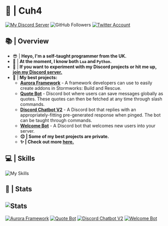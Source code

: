 # 👋 | Cuh4

[![My Discord Server](https://img.shields.io/discord/1167317932095848548?style=for-the-badge&logo=discord)](https://discord.gg/CymKaDE2pj)
![GitHub Followers](https://img.shields.io/github/followers/Cuh4?style=for-the-badge&logo=github)
[![Twitter Account](https://img.shields.io/twitter/follow/cuh4444?style=for-the-badge&logo=twitter&color=1f1e1e)](https://twitter.com/cuh4444)


## 📚 | Overview
- 😎 | **Heyo, I'm a self-taught programmer from the UK.**
- 🎫 | **At the moment, I know both `Lua` and `Python`.**
- 🎇 | **If you want to experiment with my Discord projects or hit me up, [join my Discord server.](https://discord.gg/CymKaDE2pj)**
- 🎨 | **My best projects:**
    - **[Aurora Framework](https://github.com/Cuh4/AuroraFramework)** - A framework developers can use to easily create addons in Stormworks: Build and Rescue.
    - **[Quote Bot](https://github.com/Cuh4/QuoteBot)** - Discord bot where users can save messages globally as quotes. These quotes can then be fetched at any time through slash commands.
    - **[Discord Chatbot V2](https://github.com/Cuh4/DiscordChatbotV2)** - A Discord bot that replies with an appropriately-fitting pre-generated response when pinged. The bot can be taught through commands.
    - **[Welcome Bot](https://github.com/Cuh4/WelcomeBot)** - A Discord bot that welcomes new users into your server.
    - **😔 | Some of my best projects are private.**
    - **✨ | Check out more [here.](https://github.com/Cuh4?tab=repositories)**

## 💻 | Skills
![My Skills](https://skillicons.dev/icons?icons=lua,py,,github,flask,bots,discord,css,html,md,sqlite,mysql,replit,vscode)

## 📖 | Stats
![Stats](https://github-readme-stats.vercel.app/api?username=Cuh4&theme=dark&show_icons=true&custom_title=My+Stats&ring_color=1ac5f0)
---
[![Aurora Framework](https://github-readme-stats.vercel.app/api/pin/?username=Cuh4&repo=AuroraFramework&theme=dark)](https://github.com/Cuh4/AuroraFramework)
[![Quote Bot](https://github-readme-stats.vercel.app/api/pin/?username=Cuh4&repo=QuoteBot&theme=dark)](https://github.com/Cuh4/QuoteBot)
[![Discord Chatbot V2](https://github-readme-stats.vercel.app/api/pin/?username=Cuh4&repo=DiscordChatbotV2&theme=dark)](https://github.com/Cuh4/DiscordChatbotV2)
[![Welcome Bot](https://github-readme-stats.vercel.app/api/pin/?username=Cuh4&repo=WelcomeBot&theme=dark)](https://github.com/Cuh4/WelcomeBot)
